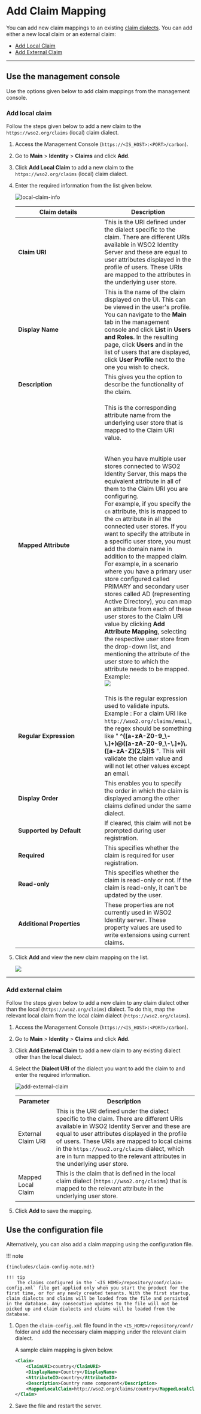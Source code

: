 # Add Claim Mapping

You can add new claim mappings to an existing [claim dialects]({{base_path}}/guides/dialects/add-claim-dialects). You can add either a new local claim or an external claim:

-   [Add Local Claim](#add-local-claim)
-   [Add External Claim](#add-external-claim)

---

## Use the management console

Use the options given below to add claim mappings from the management console.

### Add local claim

Follow the steps given below to add a new claim to the `https://wso2.org/claims` (local) claim dialect.

1.  Access the Management Console (`https://<IS_HOST>:<PORT>/carbon`).
2.  Go to **Main** > **Identity** > **Claims** and click **Add**.
3.  Click **Add Local Claim** to add a new claim to the
    `https://wso2.org/claims` (local) claim dialect.

4.  Enter the required information from the list given below.

    ![local-claim-info]({{base_path}}/assets/img/guides/local-claim-info.png) 

    <table>
    <colgroup>
    <col style="width: 50%" />
    <col style="width: 50%" />
    </colgroup>
    <thead>
    <tr class="header">
    <th>Claim details</th>
    <th>Description</th>
    </tr>
    </thead>
    <tbody>
    <tr class="odd">
    <td><strong>Claim URI</strong></td>
    <td>This is the URI defined under the dialect specific to the claim. There are different URIs available in WSO2 Identity Server and these are equal to user attributes displayed in the profile of users. These URIs are mapped to the attributes in the underlying user store.</td>
    </tr>
    <tr class="even">
    <td><strong>Display Name</strong></td>
    <td>This is the name of the claim displayed on the UI. This can be viewed in the user's profile. You can navigate to the <strong>Main</strong> tab in the management console and click <strong>List</strong> in <strong>Users and Roles</strong>. In the resulting page, click <strong>Users</strong> and in the list of users that are displayed, click <strong>User Profile</strong> next to the one you wish to check.</td>
    </tr>
    <tr class="odd">
    <td><strong>Description</strong></td>
    <td>This gives you the option to describe the functionality of the claim.</td>
    </tr>
    <tr class="even">
    <td><strong>Mapped Attribute</strong></td>
    <td><div class="content-wrapper">
    <p>This is the corresponding attribute name from the underlying user store that is mapped to the Claim URI value.<br />
    <br />
    </p>
    <p>When you have multiple user stores connected to WSO2 Identity Server, this maps the equivalent attribute in all of them to the Claim URI you are configuring.<br />
    For example, if you specify the <code>cn</code> attribute, this is mapped to the <code>cn</code> attribute in all the connected user stores. If you want to specify the attribute in a specific user store, you must add the domain name in addition to the mapped claim. For example, in a scenario where you have a primary user store configured called PRIMARY and secondary user stores called AD (representing Active Directory), you can map an attribute from each of these user stores to the Claim URI value by clicking <strong>Add Attribute Mapping</strong>, selecting the respective user store from the drop-down list, and mentioning the attribute of the user store to which the attribute needs to be mapped.<br />
    Example:<br />
    <img src="{{base_path}}/assets/img/guides/map-attribute.png"/></p>
    </div></td>
    </tr>
    <tr class="odd">
    <td><strong>Regular Expression</strong></td>
    <td>This is the regular expression used to validate inputs. Example : For a claim URI like <code>http://wso2.org/claims/email</code>, the regex should be something like " <strong>^([a-zA-Z0-9_\-\.]+)@([a-zA-Z0-9_\-\.]+)\.([a-zA-Z]{2,5})$</strong> ". This will validate the claim value and will not let other values except an email.</td>
    </tr>
    <tr class="even">
    <td><strong>Display Order</strong></td>
    <td>This enables you to specify the order in which the claim is displayed among the other claims defined under the same dialect.</td>
    </tr>
    <tr class="odd">
    <td><strong>Supported by Default</strong></td>
    <td>If cleared, this claim will not be prompted during user registration.</td>
    </tr>
    <tr class="even">
    <td><strong>Required</strong></td>
    <td>This specifies whether the claim is required for user registration.</td>
    </tr>
    <tr class="odd">
    <td><strong>Read-only</strong></td>
    <td>This specifies whether the claim is read-only or not. If the claim is read-only, it can't be updated by the user.</td>
    </tr>
    <tr class="even">
    <td><strong>Additional Properties</strong></td>
    <td>These properties are not currently used in WSO2 Identity server. These property values are used to write extensions using current claims.</td>
    </tr>
    </tbody>
    </table>

5.  Click **Add** and view the new claim mapping on the list.  

    ![]({{base_path}}/assets/img/guides/edit-claim-link.png)

----

### Add external claim

Follow the steps given below to add a new claim to any claim dialect other than the local (`https://wso2.org/claims`) dialect. To do this,
    map the relevant local claim from the local claim dialect (`https://wso2.org/claims`).

1.  Access the Management Console (`https://<IS_HOST>:<PORT>/carbon`).
2.  Go to **Main** > **Identity** > **Claims** and click **Add**.
3.  Click **Add External Claim** to add a new claim to any existing
    dialect other than the local dialect.
4.  Select the **Dialect URI** of the dialect you want to add the claim
    to and enter the required information.  

    ![add-external-claim]({{base_path}}/assets/img/guides/add-external-claim.png)

    <table>
        <tr>
            <th>Parameter</th>
            <th>Description</th>
        </tr>
        <tr>
            <td>External Claim URI</td>
            <td>
                This is the URI defined under the
        dialect specific to the claim. There are different URIs
        available in WSO2 Identity Server and these are equal to user
        attributes displayed in the profile of users. These URIs are
        mapped to local claims in the <code>https://wso2.org/claims</code> dialect, which are in turn mapped to the relevant attributes in the
        underlying user store.
            </td>
        </tr>
        <tr>
            <td>Mapped Local Claim</td>
            <td>
                This is the claim that is defined in the
        local claim dialect (<code>https://wso2.org/claims</code>) that is mapped to the relevant attribute in the underlying user store.
            </td>
        </tr>
    </table>


5.  Click **Add** to save the mapping.

## Use the configuration file
    
Alternatively, you can also add a claim mapping using the configuration file.

!!! note
    
    {!includes/claim-config-note.md!}
    
    !!! tip
        The claims configured in the `<IS_HOME>/repository/conf/claim-config.xml` file get applied only when you start the product for the first time, or for any newly created tenants. With the first startup, claim dialects and claims will be loaded from the file and persisted in the database. Any consecutive updates to the file will not be picked up and claim dialects and claims will be loaded from the database.

1.  Open the `claim-config.xml` file found in the
    `<IS_HOME>/repository/conf/` folder and add the
    necessary claim mapping under the relevant claim dialect.

    A sample claim mapping is given below.

    ``` xml
    <Claim>
        <ClaimURI>country</ClaimURI>
        <DisplayName>Country</DisplayName>
        <AttributeID>country</AttributeID>
        <Description>Country name component</Description>
        <MappedLocalClaim>http://wso2.org/claims/country</MappedLocalClaim>
    </Claim>
    ```

2.  Save the file and restart the server.
